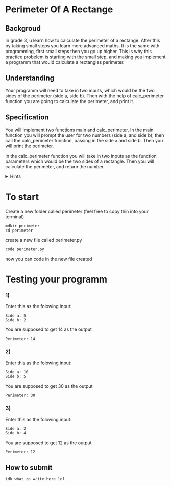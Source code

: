 # Perimeter Of A Rectange
## Backgroud
In grade 3, u learn how to calculate the perimeter of a rectange. After this by taking small steps you learn more advanced maths. It is the same with programming, first small steps then you go up higher. This is why this practice probelem is starting with the small step, and making you implement a programm that would calculate a rectangles perimeter. 

## Understanding
Your programm will need to take in two inputs, which would be the two sides of the perimeter (side a, side b). Then with the help of calc_perimeter function you are going to calculate the perimeter, and print it.


## Specification
You will implement two functions main and calc_perimeter. 
    In the main function you will prompt the user for two numbers (side a, and side b), then call the calc_perimeter function, passing in the side a and side b. Then you will print the perimeter. 
    
In the calc_perimeter function you will take in two inputs as the function parameters which would be the two sides of 
a rectangle. Then you will calculate the perimeter, and return the number. 
    

<details>
    <summary>Hints</summary>
Dont forget that input returns a string, so you will have to convert it to an int https://www.w3schools.com/python/ref_func_int.asp
    
To define a function which can take in parameters you can check out this link https://www.w3schools.com/python/python_functions.asp
</details>

# To start
Create a new folder called perimeter (feel free to copy thin into your terminal)
```
mdkir perimeter
cd perimeter
```
create a new file called perimeter.py
```
code perimeter.py
```
now you can code in the new file created

# Testing your programm 
### 1)
Enter this as the folowing input:
```
Side a: 5
Side b: 2
```
You are supposed to get 14 as the output
```
Perimeter: 14
```

### 2)
Enter this as the folowing input:
```
Side a: 10
Side b: 5
```
You are supposed to get 30 as the output
```
Perimeter: 30
```

### 3)
Enter this as the folowing input:
```
Side a: 2
Side b: 4
```
You are supposed to get 12 as the output
```
Perimeter: 12
```

## How to submit

```
idk what to write here lol
```

